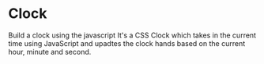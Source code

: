 # Clock
Build a clock using the javascript
It's a CSS Clock which takes in the current time using JavaScript and upadtes the clock hands based on the current hour, minute and second.
